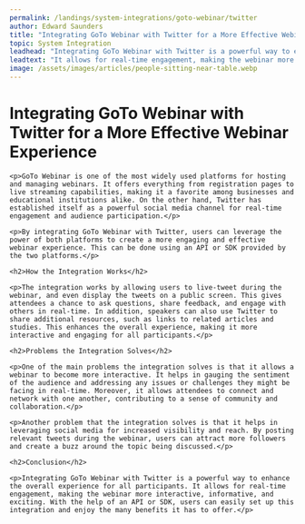 ```yaml
---
permalink: /landings/system-integrations/goto-webinar/twitter
author: Edward Saunders
title: "Integrating GoTo Webinar with Twitter for a More Effective Webinar Experience"
topic: System Integration
leadhead: "Integrating GoTo Webinar with Twitter is a powerful way to enhance the overall experience for all participants"
leadtext: "It allows for real-time engagement, making the webinar more interactive, informative, and exciting. With the help of an API or SDK, users can easily set up this integration and enjoy the many benefits it has to offer."
image: /assets/images/articles/people-sitting-near-table.webp
---
```

<div class="arttext">	<h1>Integrating GoTo Webinar with Twitter for a More Effective Webinar Experience</h1>

	<p>GoTo Webinar is one of the most widely used platforms for hosting and managing webinars. It offers everything from registration pages to live streaming capabilities, making it a favorite among businesses and educational institutions alike. On the other hand, Twitter has established itself as a powerful social media channel for real-time engagement and audience participation.</p>

	<p>By integrating GoTo Webinar with Twitter, users can leverage the power of both platforms to create a more engaging and effective webinar experience. This can be done using an API or SDK provided by the two platforms.</p>

	<h2>How the Integration Works</h2>

	<p>The integration works by allowing users to live-tweet during the webinar, and even display the tweets on a public screen. This gives attendees a chance to ask questions, share feedback, and engage with others in real-time. In addition, speakers can also use Twitter to share additional resources, such as links to related articles and studies. This enhances the overall experience, making it more interactive and engaging for all participants.</p>

	<h2>Problems the Integration Solves</h2>

	<p>One of the main problems the integration solves is that it allows a webinar to become more interactive. It helps in gauging the sentiment of the audience and addressing any issues or challenges they might be facing in real-time. Moreover, it allows attendees to connect and network with one another, contributing to a sense of community and collaboration.</p>

	<p>Another problem that the integration solves is that it helps in leveraging social media for increased visibility and reach. By posting relevant tweets during the webinar, users can attract more followers and create a buzz around the topic being discussed.</p>

	<h2>Conclusion</h2>

	<p>Integrating GoTo Webinar with Twitter is a powerful way to enhance the overall experience for all participants. It allows for real-time engagement, making the webinar more interactive, informative, and exciting. With the help of an API or SDK, users can easily set up this integration and enjoy the many benefits it has to offer.</p>
</div>